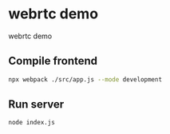 # webrtc demo

webrtc demo

## Compile frontend

```sh
npx webpack ./src/app.js --mode development
```

## Run server

```sh
node index.js
```
